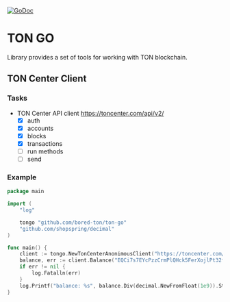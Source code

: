 [![GoDoc](https://godoc.org/github.com/bored-ton/ton-go?status.svg)](https://godoc.org/github.com/bored-ton/ton-go)

# TON GO

Library provides a set of tools for working with TON blockchain.

## TON Center Client
### Tasks

- TON Center API client https://toncenter.com/api/v2/
  - [x] auth
  - [x] accounts
  - [x] blocks
  - [x] transactions
  - [ ] run methods
  - [ ] send

### Example
```go
package main

import (
	"log"

	tongo "github.com/bored-ton/ton-go"
	"github.com/shopspring/decimal"
)

func main() {
	client := tongo.NewTonCenterAnonimousClient("https://toncenter.com/api/v2/")
	balance, err := client.Balance("EQCi7s7EYcPzzCrmPlQHck5FerXojlPt32f5vRsbjIPtOLkM")
	if err != nil {
		log.Fatalln(err)
	}
	log.Printf("balance: %s", balance.Div(decimal.NewFromFloat(1e9)).String())
}
```
